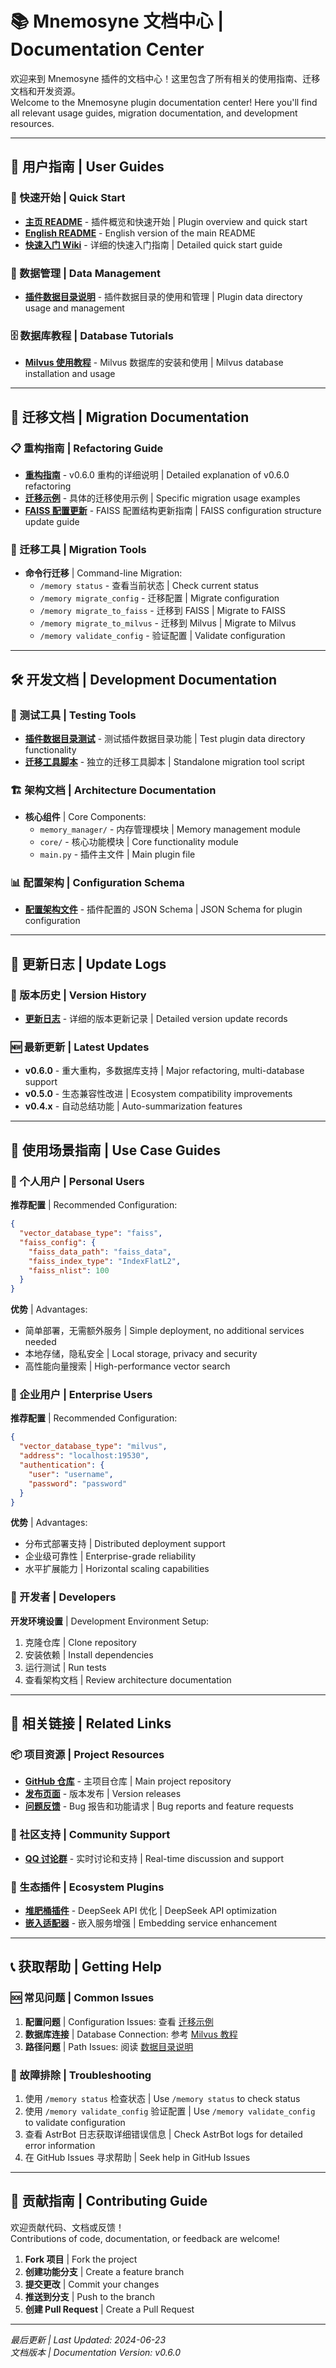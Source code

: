 # 📚 Mnemosyne 文档中心 | Documentation Center

欢迎来到 Mnemosyne 插件的文档中心！这里包含了所有相关的使用指南、迁移文档和开发资源。  
Welcome to the Mnemosyne plugin documentation center! Here you'll find all relevant usage guides, migration documentation, and development resources.

---

## 📖 用户指南 | User Guides

### 🚀 快速开始 | Quick Start
- **[主页 README](../README.md)** - 插件概览和快速开始 | Plugin overview and quick start
- **[English README](../README_EN.md)** - English version of the main README
- **[快速入门 Wiki](https://github.com/lxfight/astrbot_plugin_mnemosyne/wiki/%E5%A6%82%E4%BD%95%E6%AD%A3%E7%A1%AE%E4%B8%94%E5%BF%AB%E9%80%9F%E7%9A%84%E9%A3%9F%E7%94%A8%E6%9C%AC%E6%8F%92%E4%BB%B6)** - 详细的快速入门指南 | Detailed quick start guide

### 📁 数据管理 | Data Management
- **[插件数据目录说明](guides/PLUGIN_DATA_DIRECTORY.md)** - 插件数据目录的使用和管理 | Plugin data directory usage and management

### 🗄️ 数据库教程 | Database Tutorials
- **[Milvus 使用教程](course_Milvus.md)** - Milvus 数据库的安装和使用 | Milvus database installation and usage

---

## 🔄 迁移文档 | Migration Documentation

### 📋 重构指南 | Refactoring Guide
- **[重构指南](migration/REFACTOR_GUIDE.md)** - v0.6.0 重构的详细说明 | Detailed explanation of v0.6.0 refactoring
- **[迁移示例](migration/MIGRATION_EXAMPLES.md)** - 具体的迁移使用示例 | Specific migration usage examples
- **[FAISS 配置更新](migration/FAISS_CONFIG_UPDATE.md)** - FAISS 配置结构更新指南 | FAISS configuration structure update guide

### 🔧 迁移工具 | Migration Tools
- **命令行迁移** | Command-line Migration:
  - `/memory status` - 查看当前状态 | Check current status
  - `/memory migrate_config` - 迁移配置 | Migrate configuration
  - `/memory migrate_to_faiss` - 迁移到 FAISS | Migrate to FAISS
  - `/memory migrate_to_milvus` - 迁移到 Milvus | Migrate to Milvus
  - `/memory validate_config` - 验证配置 | Validate configuration

---

## 🛠️ 开发文档 | Development Documentation

### 🧪 测试工具 | Testing Tools
- **[插件数据目录测试](development/test_plugin_data_path.py)** - 测试插件数据目录功能 | Test plugin data directory functionality
- **[迁移工具脚本](development/migration_tool.py)** - 独立的迁移工具脚本 | Standalone migration tool script

### 🏗️ 架构文档 | Architecture Documentation
- **核心组件** | Core Components:
  - `memory_manager/` - 内存管理模块 | Memory management module
  - `core/` - 核心功能模块 | Core functionality module
  - `main.py` - 插件主文件 | Main plugin file

### 📊 配置架构 | Configuration Schema
- **[配置架构文件](../_conf_schema.json)** - 插件配置的 JSON Schema | JSON Schema for plugin configuration

---

## 📝 更新日志 | Update Logs

### 📜 版本历史 | Version History
- **[更新日志](update_log.md)** - 详细的版本更新记录 | Detailed version update records

### 🆕 最新更新 | Latest Updates
- **v0.6.0** - 重大重构，多数据库支持 | Major refactoring, multi-database support
- **v0.5.0** - 生态兼容性改进 | Ecosystem compatibility improvements
- **v0.4.x** - 自动总结功能 | Auto-summarization features

---

## 🎯 使用场景指南 | Use Case Guides

### 👤 个人用户 | Personal Users
**推荐配置** | Recommended Configuration:
```json
{
  "vector_database_type": "faiss",
  "faiss_config": {
    "faiss_data_path": "faiss_data",
    "faiss_index_type": "IndexFlatL2",
    "faiss_nlist": 100
  }
}
```

**优势** | Advantages:
- 简单部署，无需额外服务 | Simple deployment, no additional services needed
- 本地存储，隐私安全 | Local storage, privacy and security
- 高性能向量搜索 | High-performance vector search

### 🏢 企业用户 | Enterprise Users
**推荐配置** | Recommended Configuration:
```json
{
  "vector_database_type": "milvus",
  "address": "localhost:19530",
  "authentication": {
    "user": "username",
    "password": "password"
  }
}
```

**优势** | Advantages:
- 分布式部署支持 | Distributed deployment support
- 企业级可靠性 | Enterprise-grade reliability
- 水平扩展能力 | Horizontal scaling capabilities

### 🔬 开发者 | Developers
**开发环境设置** | Development Environment Setup:
1. 克隆仓库 | Clone repository
2. 安装依赖 | Install dependencies
3. 运行测试 | Run tests
4. 查看架构文档 | Review architecture documentation

---

## 🔗 相关链接 | Related Links

### 📦 项目资源 | Project Resources
- **[GitHub 仓库](https://github.com/lxfight/astrbot_plugin_mnemosyne)** - 主项目仓库 | Main project repository
- **[发布页面](https://github.com/lxfight/astrbot_plugin_mnemosyne/releases)** - 版本发布 | Version releases
- **[问题反馈](https://github.com/lxfight/astrbot_plugin_mnemosyne/issues)** - Bug 报告和功能请求 | Bug reports and feature requests

### 🤝 社区支持 | Community Support
- **[QQ 讨论群](https://qm.qq.com/cgi-bin/qm/qr?k=WdyqoP-AOEXqGAN08lOFfVSguF2EmBeO&jump_from=webapi&authKey=tPyfv90TVYSGVhbAhsAZCcSBotJuTTLf03wnn7/lQZPUkWfoQ/J8e9nkAipkOzwh)** - 实时讨论和支持 | Real-time discussion and support

### 🧩 生态插件 | Ecosystem Plugins
- **[堆肥桶插件](https://github.com/Rail1bc/astrbot_plugin_composting_bucket)** - DeepSeek API 优化 | DeepSeek API optimization
- **[嵌入适配器](https://github.com/TheAnyan/astrbot_plugin_embedding_adapter)** - 嵌入服务增强 | Embedding service enhancement

---

## 📞 获取帮助 | Getting Help

### 🆘 常见问题 | Common Issues
1. **配置问题** | Configuration Issues: 查看 [迁移示例](migration/MIGRATION_EXAMPLES.md)
2. **数据库连接** | Database Connection: 参考 [Milvus 教程](course_Milvus.md)
3. **路径问题** | Path Issues: 阅读 [数据目录说明](guides/PLUGIN_DATA_DIRECTORY.md)

### 🔧 故障排除 | Troubleshooting
1. 使用 `/memory status` 检查状态 | Use `/memory status` to check status
2. 使用 `/memory validate_config` 验证配置 | Use `/memory validate_config` to validate configuration
3. 查看 AstrBot 日志获取详细错误信息 | Check AstrBot logs for detailed error information
4. 在 GitHub Issues 寻求帮助 | Seek help in GitHub Issues

---

## 🎉 贡献指南 | Contributing Guide

欢迎贡献代码、文档或反馈！  
Contributions of code, documentation, or feedback are welcome!

1. **Fork 项目** | Fork the project
2. **创建功能分支** | Create a feature branch
3. **提交更改** | Commit your changes
4. **推送到分支** | Push to the branch
5. **创建 Pull Request** | Create a Pull Request

---

*最后更新 | Last Updated: 2024-06-23*  
*文档版本 | Documentation Version: v0.6.0*
